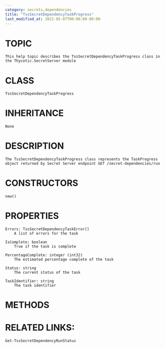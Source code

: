 ```yaml
---
category: secrets,dependencies
title: "TssSecretDependencyTaskProgress"
last_modified_at: 2021-05-07T00:00:00-00:00
---
```


# TOPIC
    This help topic describes the TssSecretDependencyTaskProgress class in the Thycotic.SecretServer module

# CLASS
    TssSecretDependencyTaskProgress

# INHERITANCE
    None

# DESCRIPTION
    The TssSecretDependencyTaskProgress class represents the TaskProgress object returned by Secret Server endpoint GET /secret-dependencies/run

# CONSTRUCTORS
    new()

# PROPERTIES
    Errors: TssSecretDependencyTaskError[]
        A list of errors for the task

    IsComplete: boolean
        True if the task is complete

    PercentageComplete: integer (int32)
        The estimated percentage complete of the task

    Status: string
        The current status of the task

    TaskIdentifier: string
        The task identifier

# METHODS

# RELATED LINKS:
    Get-TssSecretDependencyRunStatus